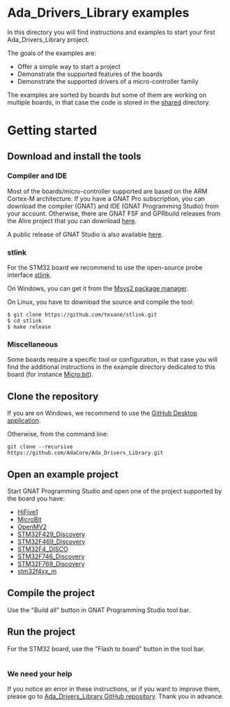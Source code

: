 # Ada_Drivers_Library examples

In this directory you will find instructions and examples to start your first
Ada_Drivers_Library project.

The goals of the examples are:
 - Offer a simple way to start a project
 - Demonstrate the supported features of the boards
 - Demonstrate the supported drivers of a micro-controller family

The examples are sorted by boards but some of them are working on multiple
boards, in that case the code is stored in the [shared](shared/) directory.

# Getting started

## Download and install the tools

### Compiler and IDE

Most of the boards/micro-controller supported are based on the ARM Cortex-M
architecture. If you have a GNAT Pro subscription, you can download the
compiler (GNAT) and IDE (GNAT Programming Studio) from your account. Otherwise,
there are GNAT FSF and GPRbuild releases from the Alire project that you can
download [here](https://github.com/alire-project/GNAT-FSF-builds/releases).

A public release of GNAT Studio is also available
[here](https://github.com/AdaCore/gnatstudio/releases).

### stlink

For the STM32 board we recommend to use the open-source probe interface
[stlink](https://github.com/texane/stlink).

On Windows, you can get it from the [Msys2 package
manager](https://packages.msys2.org/package/mingw-w64-x86_64-stlink).

On Linux, you have to download the source and compile the tool:

```Shell
$ git clone https://github.com/texane/stlink.git
$ cd stlink
$ make release
```

### Miscellaneous

Some boards require a specific tool or configuration, in that case you will
find the additional instructions in the example directory dedicated to this
board (for instance [Micro:bit](MicroBit/)).

## Clone the repository

If you are on Windows, we recommend to use the 
[GitHub Desktop application](https://desktop.github.com/).

Otherwise, from the command line:
```shell
git clone --recursive https://github.com/AdaCore/Ada_Drivers_Library.git
```

## Open an example project

Start GNAT Programming Studio and open one of the project supported by the
board you have:

 - [HiFive1](HiFive1)
 - [MicroBit](MicroBit)
 - [OpenMV2 ](OpenMV2)
 - [STM32F429_Discovery](STM32F429_Discovery)
 - [STM32F469_Discovery](STM32F469_Discovery)
 - [STM32F4_DISCO](STM32F4_DISCO)
 - [STM32F746_Discovery](STM32F746_Discovery)
 - [STM32F769_Discovery](STM32F769_Discovery)
 - [stm32f4xx_m](stm32f4xx_m)

## Compile the project

Use the "Build all" button in GNAT Programming Studio tool bar.

##  Run the project

For the STM32 board, use the "Flash to board" button in the tool bar.

#
### We need your help

If you notice an error in these instructions, or if you want to improve them,
please go to [Ada_Drivers_Library GitHub
repository](https://github.com/AdaCore/Ada_Drivers_Library). Thank you in
advance.

